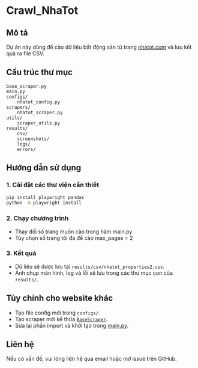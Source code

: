 # Crawl_NhaTot

## Mô tả
Dự án này dùng để cào dữ liệu bất động sản từ trang [nhatot.com](https://www.nhatot.com/thue-bat-dong-san-ha-noi) và lưu kết quả ra file CSV.

## Cấu trúc thư mục
```
base_scraper.py
main.py
configs/
    nhatot_config.py
scrapers/
    nhatot_scraper.py
utils/
    scraper_utils.py
results/
    csv/
    screenshots/
    logs/
    errors/
```

## Hướng dẫn sử dụng

### 1. Cài đặt các thư viện cần thiết
```sh
pip install playwright pandas
python -m playwright install
```

### 2. Chạy chương trình

- Thay đổi số trang muốn cào trong hàm main.py
- Tùy chọn số trang tối đa để cào
    max_pages = 2

### 3. Kết quả
- Dữ liệu sẽ được lưu tại `results/csv/nhatot_properties2.csv`.
- Ảnh chụp màn hình, log và lỗi sẽ lưu trong các thư mục con của `results/`.

## Tùy chỉnh cho website khác
- Tạo file config mới trong `configs/`.
- Tạo scraper mới kế thừa [`BaseScraper`](base_scraper.py).
- Sửa lại phần import và khởi tạo trong [main.py](main.py).

## Liên hệ
Nếu có vấn đề, vui lòng liên hệ qua email hoặc mở issue trên GitHub.
